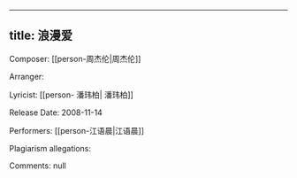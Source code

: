
---
title: 浪漫爱
---
Composer: [[person-周杰伦|周杰伦]]

Arranger: 

Lyricist: [[person- 潘玮柏| 潘玮柏]]

Release Date: 2008-11-14

Performers: [[person-江语晨|江语晨]]

Plagiarism allegations:


Comments:
null

